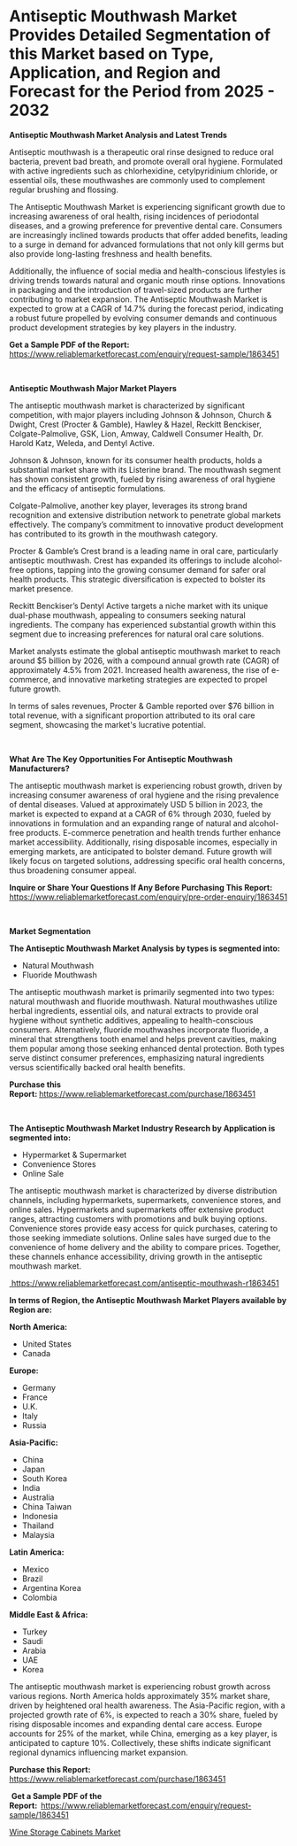 <p><h1>Antiseptic Mouthwash Market Provides Detailed Segmentation of this Market based on Type, Application, and Region and Forecast for the Period from 2025 - 2032</h1></p><p><strong>Antiseptic Mouthwash Market Analysis and Latest Trends</strong></p>
<p><p>Antiseptic mouthwash is a therapeutic oral rinse designed to reduce oral bacteria, prevent bad breath, and promote overall oral hygiene. Formulated with active ingredients such as chlorhexidine, cetylpyridinium chloride, or essential oils, these mouthwashes are commonly used to complement regular brushing and flossing. </p><p>The Antiseptic Mouthwash Market is experiencing significant growth due to increasing awareness of oral health, rising incidences of periodontal diseases, and a growing preference for preventive dental care. Consumers are increasingly inclined towards products that offer added benefits, leading to a surge in demand for advanced formulations that not only kill germs but also provide long-lasting freshness and health benefits. </p><p>Additionally, the influence of social media and health-conscious lifestyles is driving trends towards natural and organic mouth rinse options. Innovations in packaging and the introduction of travel-sized products are further contributing to market expansion. The Antiseptic Mouthwash Market is expected to grow at a CAGR of 14.7% during the forecast period, indicating a robust future propelled by evolving consumer demands and continuous product development strategies by key players in the industry.</p></p>
<p><strong>Get a Sample PDF of the Report:&nbsp;</strong> <a href="https://www.reliablemarketforecast.com/enquiry/request-sample/1863451?utm_campaign=1929&utm_medium=2&utm_source=Github&utm_content=ia&utm_term=07022025&utm_id=antiseptic-mouthwash">https://www.reliablemarketforecast.com/enquiry/request-sample/1863451</a></p>
<p>&nbsp;</p>
<p><strong>Antiseptic Mouthwash Major Market Players</strong></p>
<p><p>The antiseptic mouthwash market is characterized by significant competition, with major players including Johnson & Johnson, Church & Dwight, Crest (Procter & Gamble), Hawley & Hazel, Reckitt Benckiser, Colgate-Palmolive, GSK, Lion, Amway, Caldwell Consumer Health, Dr. Harold Katz, Weleda, and Dentyl Active. </p><p>Johnson & Johnson, known for its consumer health products, holds a substantial market share with its Listerine brand. The mouthwash segment has shown consistent growth, fueled by rising awareness of oral hygiene and the efficacy of antiseptic formulations. </p><p>Colgate-Palmolive, another key player, leverages its strong brand recognition and extensive distribution network to penetrate global markets effectively. The company’s commitment to innovative product development has contributed to its growth in the mouthwash category.</p><p>Procter & Gamble’s Crest brand is a leading name in oral care, particularly antiseptic mouthwash. Crest has expanded its offerings to include alcohol-free options, tapping into the growing consumer demand for safer oral health products. This strategic diversification is expected to bolster its market presence.</p><p>Reckitt Benckiser’s Dentyl Active targets a niche market with its unique dual-phase mouthwash, appealing to consumers seeking natural ingredients. The company has experienced substantial growth within this segment due to increasing preferences for natural oral care solutions.</p><p>Market analysts estimate the global antiseptic mouthwash market to reach around $5 billion by 2026, with a compound annual growth rate (CAGR) of approximately 4.5% from 2021. Increased health awareness, the rise of e-commerce, and innovative marketing strategies are expected to propel future growth. </p><p>In terms of sales revenues, Procter & Gamble reported over $76 billion in total revenue, with a significant proportion attributed to its oral care segment, showcasing the market's lucrative potential.</p></p>
<p>&nbsp;</p>
<p><strong>What Are The Key Opportunities For Antiseptic Mouthwash Manufacturers?</strong></p>
<p><p>The antiseptic mouthwash market is experiencing robust growth, driven by increasing consumer awareness of oral hygiene and the rising prevalence of dental diseases. Valued at approximately USD 5 billion in 2023, the market is expected to expand at a CAGR of 6% through 2030, fueled by innovations in formulation and an expanding range of natural and alcohol-free products. E-commerce penetration and health trends further enhance market accessibility. Additionally, rising disposable incomes, especially in emerging markets, are anticipated to bolster demand. Future growth will likely focus on targeted solutions, addressing specific oral health concerns, thus broadening consumer appeal.</p></p>
<p><strong>Inquire or Share Your Questions If Any Before Purchasing This Report:</strong> <a href="https://www.reliablemarketforecast.com/enquiry/pre-order-enquiry/1863451?utm_campaign=1929&utm_medium=2&utm_source=Github&utm_content=ia&utm_term=07022025&utm_id=antiseptic-mouthwash">https://www.reliablemarketforecast.com/enquiry/pre-order-enquiry/1863451</a></p>
<p>&nbsp;</p>
<p><strong>Market Segmentation</strong></p>
<p><strong>The Antiseptic Mouthwash Market Analysis by types is segmented into:</strong></p>
<p><ul><li>Natural Mouthwash</li><li>Fluoride Mouthwash</li></ul></p>
<p><p>The antiseptic mouthwash market is primarily segmented into two types: natural mouthwash and fluoride mouthwash. Natural mouthwashes utilize herbal ingredients, essential oils, and natural extracts to provide oral hygiene without synthetic additives, appealing to health-conscious consumers. Alternatively, fluoride mouthwashes incorporate fluoride, a mineral that strengthens tooth enamel and helps prevent cavities, making them popular among those seeking enhanced dental protection. Both types serve distinct consumer preferences, emphasizing natural ingredients versus scientifically backed oral health benefits.</p></p>
<p><strong>Purchase this Report:&nbsp;</strong><a href="https://www.reliablemarketforecast.com/purchase/1863451?utm_campaign=1929&utm_medium=2&utm_source=Github&utm_content=ia&utm_term=07022025&utm_id=antiseptic-mouthwash">https://www.reliablemarketforecast.com/purchase/1863451</a></p>
<p>&nbsp;</p>
<p><strong>The Antiseptic Mouthwash Market Industry Research by Application is segmented into:</strong></p>
<p><ul><li>Hypermarket & Supermarket</li><li>Convenience Stores</li><li>Online Sale</li></ul></p>
<p><p>The antiseptic mouthwash market is characterized by diverse distribution channels, including hypermarkets, supermarkets, convenience stores, and online sales. Hypermarkets and supermarkets offer extensive product ranges, attracting customers with promotions and bulk buying options. Convenience stores provide easy access for quick purchases, catering to those seeking immediate solutions. Online sales have surged due to the convenience of home delivery and the ability to compare prices. Together, these channels enhance accessibility, driving growth in the antiseptic mouthwash market.</p></p>
<p><a href="https://www.reliablemarketforecast.com/antiseptic-mouthwash-r1863451?utm_campaign=1929&utm_medium=2&utm_source=Github&utm_content=ia&utm_term=07022025&utm_id=antiseptic-mouthwash">&nbsp;https://www.reliablemarketforecast.com/antiseptic-mouthwash-r1863451</a></p>
<p><strong>In terms of Region, the Antiseptic Mouthwash Market Players available by Region are:</strong></p>
<p>
    <p> <strong> North America: </strong>
        <ul>
            <li>United States</li>
            <li>Canada</li>
        </ul>
        </p> 
    <p> <strong> Europe: </strong>
        <ul>
            <li>Germany</li>
            <li>France</li>
            <li>U.K.</li>
            <li>Italy</li>
            <li>Russia</li>
        </ul>
        </p> 
    <p> <strong> Asia-Pacific: </strong>
        <ul>
            <li>China</li>
            <li>Japan</li>
            <li>South Korea</li>
            <li>India</li>
            <li>Australia</li>
            <li>China Taiwan</li>
            <li>Indonesia</li>
            <li>Thailand</li>
            <li>Malaysia</li>
        </ul>
        </p> 
    <p> <strong> Latin America: </strong>
        <ul>
            <li>Mexico</li>
            <li>Brazil</li>
            <li>Argentina Korea</li>
            <li>Colombia</li>
        </ul>
        </p> 
    <p> <strong> Middle East & Africa: </strong>
        <ul>
            <li>Turkey</li>
            <li>Saudi</li>
            <li>Arabia</li>
            <li>UAE</li>
            <li>Korea</li>
        </ul>
    </p>
    </p>
<p><p>The antiseptic mouthwash market is experiencing robust growth across various regions. North America holds approximately 35% market share, driven by heightened oral health awareness. The Asia-Pacific region, with a projected growth rate of 6%, is expected to reach a 30% share, fueled by rising disposable incomes and expanding dental care access. Europe accounts for 25% of the market, while China, emerging as a key player, is anticipated to capture 10%. Collectively, these shifts indicate significant regional dynamics influencing market expansion.</p></p>
<p><strong>Purchase this Report: </strong><a href="https://www.reliablemarketforecast.com/purchase/1863451?utm_campaign=1929&utm_medium=2&utm_source=Github&utm_content=ia&utm_term=07022025&utm_id=antiseptic-mouthwash">https://www.reliablemarketforecast.com/purchase/1863451</a></p>
<p>&nbsp;<strong>Get a Sample PDF of the Report:&nbsp;&nbsp;</strong><a href="https://www.reliablemarketforecast.com/enquiry/request-sample/1863451?utm_campaign=1929&utm_medium=2&utm_source=Github&utm_content=ia&utm_term=07022025&utm_id=antiseptic-mouthwash">https://www.reliablemarketforecast.com/enquiry/request-sample/1863451</a></p>
<p><strong></strong></p>
<p><p><a href="https://github.com/dringals/Market-Research-Report-List-6/blob/main/wine-storage-cabinets-market.md?utm_campaign=1929&utm_medium=2&utm_source=Github&utm_content=ia&utm_term=07022025&utm_id=antiseptic-mouthwash">Wine Storage Cabinets Market</a></p></p>